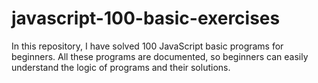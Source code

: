 # javascript-100-basic-exercises
In this repository, I have solved 100 JavaScript basic programs for beginners. All these programs are documented, so beginners can easily understand the logic of programs and their solutions.
